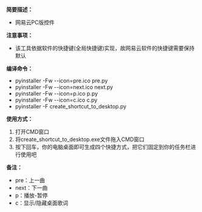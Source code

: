 **简要描述：** 

- 网易云PC版控件

**注意事项：** 
- 该工具依据软件的快捷键(全局快捷键)实现，故网易云软件的快捷键需要保持默认
  
**编译命令：**
- pyinstaller -Fw --icon=pre.ico pre.py
- pyinstaller -Fw --icon=next.ico next.py
- pyinstaller -Fw --icon=p.ico p.py
- pyinstaller -Fw --icon=c.ico c.py
- pyinstaller -F create_shortcut_to_desktop.py

**使用方式：** 
1. 打开CMD窗口
2. 将create_shortcut_to_desktop.exe文件拖入CMD窗口
3. 按下回车，你的电脑桌面即可生成四个快捷方式，把它们固定到你的任务栏进行使用吧

**备注：** 
- pre：上一曲
- next：下一曲
- p：播放-暂停
- c：显示/隐藏桌面歌词